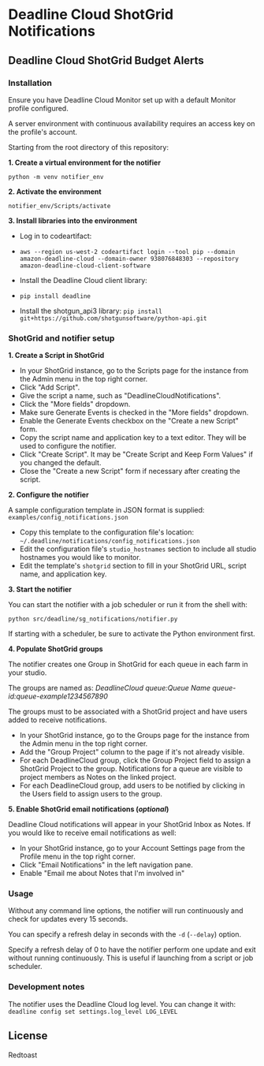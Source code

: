 # Deadline Cloud ShotGrid Notifications

## Deadline Cloud ShotGrid Budget Alerts

### Installation
Ensure you have Deadline Cloud Monitor set up with a default Monitor profile configured.

A server environment with continuous availability requires an access key on the profile's account.

Starting from the root directory of this repository:

**1. Create a virtual environment for the notifier**

  `python -m venv notifier_env`

**2. Activate the environment**

  `notifier_env/Scripts/activate`

**3. Install libraries into the environment**

  * Log in to codeartifact:
  * `aws --region us-west-2 codeartifact login --tool pip --domain amazon-deadline-cloud --domain-owner 938076848303 --repository amazon-deadline-cloud-client-software`
  * Install the Deadline Cloud client library:
  * `pip install deadline`
  
  * Install the shotgun_api3 library:
  `pip install git+https://github.com/shotgunsoftware/python-api.git`


### ShotGrid and notifier setup
**1. Create a Script in ShotGrid**
  
  * In your ShotGrid instance, go to the Scripts page for the instance from the Admin menu in the top right corner.
  * Click "Add Script".
  * Give the script a name, such as "DeadlineCloudNotifications".
  * Click the "More fields" dropdown.
  * Make sure Generate Events is checked in the "More fields" dropdown.
  * Enable the Generate Events checkbox on the "Create a new Script" form.
  * Copy the script name and application key to a text editor. They will be used to configure the notifier.
  * Click "Create Script". It may be "Create Script and Keep Form Values" if you changed the default.
  * Close the "Create a new Script" form if necessary after creating the script.
  
**2. Configure the notifier**

  A sample configuration template in JSON format is supplied: `examples/config_notifications.json`
  * Copy this template to the configuration file's location: `~/.deadline/notifications/config_notifications.json`
  * Edit the configuration file's `studio_hostnames` section to include all studio hostnames you would like to monitor.
  * Edit the template's `shotgrid` section to fill in your ShotGrid URL, script name, and application key.
  
**3. Start the notifier**
  
  You can start the notifier with a job scheduler or run it from the shell with:
  
  `python src/deadline/sg_notifications/notifier.py`
  
  If starting with a scheduler, be sure to activate the Python environment first.
  
**4. Populate ShotGrid groups**
  
  The notifier creates one Group in ShotGrid for each queue in each farm in your studio.
  
  The groups are named as: _DeadlineCloud queue:Queue Name queue-id:queue-example1234567890_
  
  The groups must to be associated with a ShotGrid project and have users added to receive notifications.
  
  * In your ShotGrid instance, go to the Groups page for the instance from the Admin menu in the top right corner.
  * Add the "Group Project" column to the page if it's not already visible.
  * For each DeadlineCloud group, click the Group Project field to assign a ShotGrid Project to the group. Notifications for a queue are visible to project members as Notes on the linked project.
  * For each DeadlineCloud group, add users to be notified by clicking in the Users field to assign users to the group.

**5. Enable ShotGrid email notifications (_optional_)**
  
  Deadline Cloud notifications will appear in your ShotGrid Inbox as Notes.
  If you would like to receive email notifications as well:
  * In your ShotGrid instance, go to your Account Settings page from the Profile menu in the top right corner.
  * Click "Email Notifications" in the left navigation pane.
  * Enable "Email me about Notes that I'm involved in"


### Usage
Without any command line options, the notifier will run continuously and check for updates every 15 seconds.

You can specify a refresh delay in seconds with the `-d` (`--delay`) option.

Specify a refresh delay of 0 to have the notifier perform one update and exit without running continuously. This is useful if launching from a script or job scheduler.


### Development notes
The notifier uses the Deadline Cloud log level. You can change it with:
`deadline config set settings.log_level LOG_LEVEL`


## License

Redtoast
